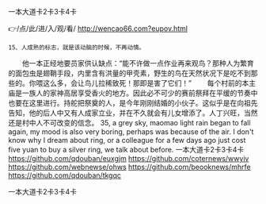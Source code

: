 
一本大道卡2卡3卡4卡




👉/点/此/进/入/观/看/ http://wencao66.com?eupov.html




	15、人成熟的标志，就是该动脑的时候，不再动情。
　　他一本正经地要员家供认缺点：“能不许做一点作业再来观鸟？那种人为繁育的面包虫是翅鞘手段，内里含有洪量的甲壳素，野生的鸟在天然状况下是吃不到那些的。你喂这么多，会让鸟儿拉稀致死！那即是害了它们！”
　　每个村前的本主庙是一族人的家神高居享受香火的地方。因此必不可少的赛前祭拜在平缓的节奏中也要在这里进行。持舵把祭奠的人，是今年刚刚结婚的小伙子。这似乎是在向祖先告知，他的后人中又有人成家立业，并在不久就会有儿女增添了。人丁兴旺，当然还是村中人不可改变的信念。
35, a grey sky, maomao light rain began to fall again, my mood is also very boring, perhaps was because of the air.
I don't know why I dream about ring, or a colleague for a few days ago just cost five yuan to buy a silver ring, we talk about before.
一本大道卡2卡3卡4卡 https://github.com/qdouban/euxgjm
https://github.com/coternews/wwyiv
https://github.com/webnewse/ohws
https://github.com/beooknews/mhrfe
https://github.com/qdouban/tkgqc





一本大道卡2卡3卡4卡
